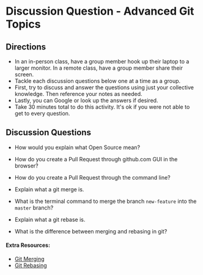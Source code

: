 # Discussion Question - Advanced Git Topics

## Directions
- In an in-person class, have a group member hook up their laptop to a larger monitor. In a remote class, have a group member share their screen.
- Tackle each discussion questions below one at a time as a group.
- First, try to discuss and answer the questions using just your collective knowledge. Then reference your notes as needed.
- Lastly, you can Google or look up the answers if desired.
- Take 30 minutes total to do this activity. It's ok if you were not able to get to every question.


## Discussion Questions

* How would you explain what Open Source mean?

* How do you create a Pull Request through github.com GUI in the browser?

* How do you create a Pull Request through the command line?

* Explain what a git merge is.

* What is the terminal command to merge the branch `new-feature` into the `master` branch?

* Explain what a git rebase is.

* What is the difference between merging and rebasing in git?


#### Extra Resources:
* [Git Merging](https://git-scm.com/book/en/v2/Git-Branching-Basic-Branching-and-Merging#_basic_merging)
* [Git Rebasing](https://git-scm.com/book/en/v2/Git-Branching-Rebasing)
